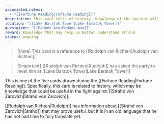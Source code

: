 ```yaml
---
associated_notes:
  - "[[Fortune Reading|Fortune Reading]]"
description: This card tells of history. Knowledge of the ancient will help you better understand your enemy……A man is not what he seems. He comes here in a carnival wagon. Therein lies what you seek.
location: "[[Lake Baratok Tower|Lake Baratok Tower]]"
questgiver: "[[Madame Ava|Madame Ava]]"
reward: Knowledge that may help us better understand Strahd
status: ongoing
---
```

>[!note] This card is a reference to [[Rudolph van Richten|Rudolph van Richten]]

>[!important] [[Rudolph van Richten|Rudolph]] has asked the party to meet him at [[Lake Baratok Tower|Lake Baratok Tower]]

This is one of the five cards drawn during the [[Fortune Reading|Fortune Reading]]. Specifically, this card is related to history, which may be knowledge that could be useful in the fight against [[Strahd von Zarovich|Strahd von Zarovich]].

[[Rudolph van Richten|Rudolph]] has information about [[Strahd von Zarovich|Strahd]] that may prove useful, but it is in an old language that he has not had time to fully translate yet.


